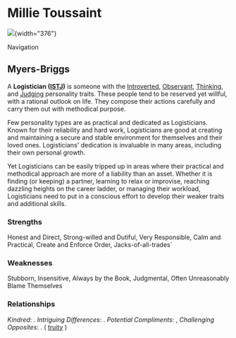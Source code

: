 # Millie Toussaint

![](https://g.acdn.no/obscura/API/dynamic/r1/ece5/tr_2000_2000_s_f/0000/sand/2019/7/5/19/millie.jpg?chk=54AC03){width="376"}

Navigation

## Myers-Briggs

A **Logistician ([ISTJ](https://www.16personalities.com/istj-personality))** is someone with the [Introverted](https://www.16personalities.com/articles/mind-introverted-vs-extraverted), [Observant](https://www.16personalities.com/articles/energy-intuitive-vs-observant), [Thinking](https://www.16personalities.com/articles/nature-thinking-vs-feeling), and [Judging](https://www.16personalities.com/articles/tactics-judging-vs-prospecting) personality traits. These people tend to be reserved yet willful, with a rational outlook on life. They compose their actions carefully and carry them out with methodical purpose.

Few personality types are as practical and dedicated as Logisticians. Known for their reliability and hard work, Logisticians are good at creating and maintaining a secure and stable environment for themselves and their loved ones. Logisticians' dedication is invaluable in many areas, including their own personal growth.

Yet Logisticians can be easily tripped up in areas where their practical and methodical approach are more of a liability than an asset. Whether it is finding (or keeping) a partner, learning to relax or improvise, reaching dazzling heights on the career ladder, or managing their workload, Logisticians need to put in a conscious effort to develop their weaker traits and additional skills.

### Strengths

Honest and Direct, Strong-willed and Dutiful, Very Responsible, Calm and Practical, Create and Enforce Order, Jacks-of-all-trades\`

### Weaknesses

Stubborn, Insensitive, Always by the Book, Judgmental, Often Unreasonably Blame Themselves

### Relationships

*Kindred*: . *Intriguing Differences*: . *Potential Compliments*: , *Challenging Opposites*: . ( [truity](https://www.truity.com/personality-type/ISTJ/relationships) )

